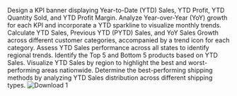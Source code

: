 Design a KPI banner displaying Year-to-Date (YTD) Sales, YTD Profit, YTD Quantity Sold, and YTD Profit Margin.
Analyze Year-over-Year (YoY) growth for each KPI and incorporate a YTD sparkline to visualize monthly trends.
Calculate YTD Sales, Previous YTD (PYTD) Sales, and YoY Sales Growth across different customer categories, accompanied by a trend icon for each category.
Assess YTD Sales performance across all states to identify regional trends.
Identify the Top 5 and Bottom 5 products based on YTD Sales.
Visualize YTD Sales by region to highlight the best and worst-performing areas nationwide.
Determine the best-performing shipping methods by analyzing YTD Sales distribution across different shipping types.
![Download 1](https://github.com/user-attachments/assets/9ad92b8b-3f23-4d0f-8301-dc230ebf5356)
